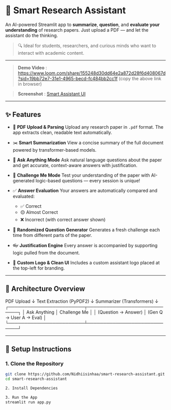 # 🤖 Smart Research Assistant

An AI-powered Streamlit app to **summarize**, **question**, and **evaluate your understanding** of research papers.
Just upload a PDF — and let the assistant do the thinking.

> 🔍 Ideal for students, researchers, and curious minds who want to interact with academic content.

---

> **Demo Video** : https://www.loom.com/share/155248d30dd64e2a872d28f6d408067d?sid=19bb72e7-31e1-4965-becd-fc484bb2cc1f
  (copy the above link in browser)

> **Screenshot** :  [Smart Assistant UI](screenshots/demo.png)

---

## ✨ Features

- 📄 **PDF Upload & Parsing**
  Upload any research paper in `.pdf` format. The app extracts clean, readable text automatically.

- ✂️ **Smart Summarization**
  View a concise summary of the full document powered by transformer-based models.

- 💬 **Ask Anything Mode**
  Ask natural language questions about the paper and get accurate, context-aware answers with justification.

- 🧠 **Challenge Me Mode**
  Test your understanding of the paper with AI-generated logic-based questions — every session is unique!

- ✅ **Answer Evaluation**
  Your answers are automatically compared and evaluated:
  - ✅ Correct
  - 🟡 Almost Correct
  - ❌ Incorrect (with correct answer shown)

- 🔁 **Randomized Question Generator**
  Generates a fresh challenge each time from different parts of the paper.

- 👓 **Justification Engine**
  Every answer is accompanied by supporting logic pulled from the document.

- 🎨 **Custom Logo & Clean UI**
  Includes a custom assistant logo placed at the top-left for branding.

---

## 🧠 Architecture Overview

PDF Upload
↓
Text Extraction (PyPDF2)
↓
Summarizer (Transformers)
↓
┌────────────────────────┬────────────────────────────┐
│ Ask Anything │ Challenge Me │
│ (Question → Answer) │ (Gen Q → User A → Eval) │
└────────────────────────┴────────────────────────────┘

---

## 🚀 Setup Instructions

### 1. Clone the Repository

```bash
git clone https://github.com/Nidhiisinhaa/smart-research-assistant.git
cd smart-research-assistant

2. Install Dependencies

3. Run the App
streamlit run app.py



